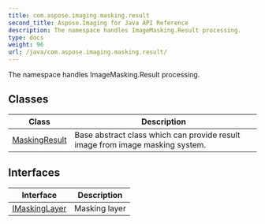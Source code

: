 ```yaml
---
title: com.aspose.imaging.masking.result
second_title: Aspose.Imaging for Java API Reference
description: The namespace handles ImageMasking.Result processing.
type: docs
weight: 96
url: /java/com.aspose.imaging.masking.result/
---
```


The namespace handles ImageMasking.Result processing.


## Classes

| Class | Description |
| --- | --- |
| [MaskingResult](../com.aspose.imaging.masking.result/maskingresult) | Base abstract class which can provide result image from image masking system. |

## Interfaces

| Interface | Description |
| --- | --- |
| [IMaskingLayer](../com.aspose.imaging.masking.result/imaskinglayer) | Masking layer |
